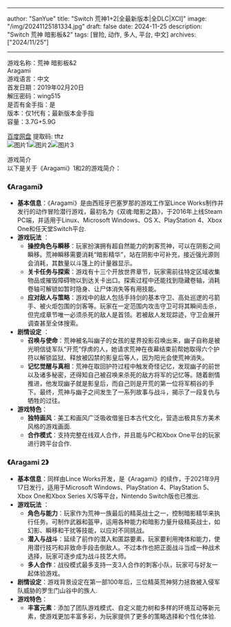 
---
author: "SanYue"
title: "Switch 荒神1+2[全最新版本|全DLC|XCI]"
image: "/img/20241125181334.jpg"
draft: false
date: 2024-11-25
description: "Switch 荒神 暗影板&2"
tags: [冒险, 动作, 多人, 平台, 中文]
archives: ["2024/11/25"]

---

游戏名称：荒神 暗影板&2   
Aragami     
游戏语言：中文  
首发日期：2019年02月20日  
解压密码：wing515  
是否有金手指：是  
版本：仅1代有；最新版本金手指   
容量：3.7G+5.9G

[百度网盘](https://pan.baidu.com/s/17LbcWhHXrtYzCXfYu-ZrOQ) 提取码: tftz  
![图片1](/img/fb49ea.jpg)![图片2](/img/37d3a6.jpg)![图片3](/img/aa931b.jpg)  

游戏简介  
以下是关于《Aragami》1和2的游戏简介：

### 《Aragami》
- **基本信息**：《Aragami》是由西班牙巴塞罗那的游戏工作室Lince Works制作并发行的动作冒险潜行游戏，最初名为《双魂:暗影之路》，于2016年上线Steam PC端，并适用于Linux、Microsoft Windows、OS X、PlayStation 4、Xbox One和任天堂Switch平台.
- **游戏玩法** ：
    - **操控角色与瞬移**：玩家扮演拥有超自然能力的刺客荒神，可以在阴影之间瞬移。荒神瞬移需要消耗“暗影精华”，站在阴影中可补充，接近强光源则会消耗，其数量以斗篷上的计量器显示。
    - **关卡任务与探索**：游戏有十三个开放世界章节，玩家需前往特定区域收集物品或摧毁障碍物以到达关卡出口。探索过程中还能找到隐藏卷轴，消耗卷轴可解锁如暂时隐身、让尸体消失等有用技能。
    - **应对敌人与策略**：游戏中的敌人包括手持剑的基本守卫、高处巡逻的弓箭手、被火炬包围的剑客等。玩家在一定范围内攻击守卫可将其瞬间击杀，但完成章节唯一必须杀死的敌人是首领。若被敌人发现踪迹，守卫会展开调查甚至全体搜索。
- **剧情设定** ：
    - **召唤与使命**：荒神被名叫幽子的女孩的星界投影召唤出来，幽子自称是被光明信徒军队“开荒”俘虏的人，她请求荒神在夜幕结束前帮她取得六个护符以解锁监狱、释放被囚禁的影皇后等人，因为阳光会使荒神消失。
    - **记忆觉醒与真相**：荒神在取回护符过程中触发奇怪记忆，发现幽子的前世以及诸多秘密，还得知自己被召唤来杀死的敌方将军的记忆等。随着剧情推进，他发现幽子就是影皇后，而自己则是开荒的第一位将军桐谷的手下。最终，荒神与幽子之间发生了一系列故事与战斗，揭示了一段复仇与牺牲的过往。
- **游戏特色**：
    - **独特画风**：美工和画风广泛吸收借鉴日本古代文化，营造出极具东方美术风格的游戏画面.
    - **合作模式**：支持完整在线双人合作，并且能与PC和Xbox One平台的玩家进行跨平台合作.

### 《Aragami 2》
- **基本信息**：同样由Lince Works开发，是《Aragami》的续作，于2021年9月17日发行，适用于Microsoft Windows、PlayStation 4、PlayStation 5、Xbox One和Xbox Series X/S等平台，Nintendo Switch版也已推出.
- **游戏玩法** ：
    - **角色与能力**：玩家作为荒神一族最后的精英战士之一，控制暗影精华来执行任务。可制作武器和盔甲，运用各种能力和暗影力量升级精英战士，如幻影、瞬移和干扰等技能，以应对不同挑战。
    - **潜入与战斗**：延续了前作的潜入和匿踪要素，玩家要利用掩体和能力，使用潜行技巧和非致命手段击倒敌人。不过本作也把正面战斗当成一种战术选择，玩家可逐步成为战斗技艺大师。
    - **多人合作**：战役模式最多支持一支3人合作的刺客小队，玩家可与好友一起体验游戏。
- **剧情设定**：游戏背景设定在第一部100年后，三位精英荒神努力拯救被入侵军队威胁的罗生门山谷中的族人.
- **游戏特色**：
    - **丰富元素**：添加了团队游戏模式、自定义能力树和多样的环境互动等新元素，使游戏更加丰富多彩，为玩家提供了更多的策略选择和个性化体验.
